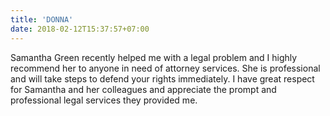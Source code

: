 ```yaml
---
title: 'DONNA'
date: 2018-02-12T15:37:57+07:00
---
```


Samantha Green recently helped me with a legal problem and I highly recommend her to anyone in need of attorney services. She is professional and will take steps to defend your rights immediately. I have great respect for Samantha and her colleagues and appreciate the prompt and professional legal services they provided me.
